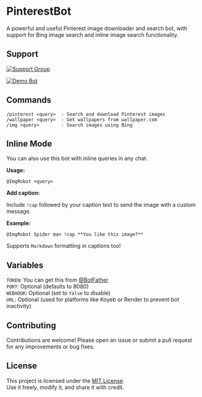 # PinterestBot  

A powerful and useful Pinterest image downloader and search bot, with support for Bing image search and inline image search functionality.

## Support

[![Support Group](https://img.shields.io/badge/Telegram-Support%20Group-blue?style=for-the-badge&logo=telegram)](https://t.me/XBOTSUPPORTS)

[![Demo Bot](https://img.shields.io/badge/Try%20Bot-ImgRobot-blue?style=for-the-badge&logo=telegram)](https://t.me/ImgRobot)

## Commands

```
/pinterest <query>  - Search and download Pinterest images  
/wallpaper <query>  - Get wallpapers from wallpaper.com  
/img <query>        - Search images using Bing  
```

## Inline Mode

You can also use this bot with inline queries in any chat.

**Usage:**

```
@ImgRobot <query>
```

**Add caption:**  

Include `!cap` followed by your caption text to send the image with a custom message.

**Example:**

```
@ImgRobot Spider man !cap **You like this image?**
```

Supports `Markdown` formatting in captions too!

## Variables

`TOKEN`: You can get this from [@BotFather](https://telegram.dog/BotFather)  
`PORT`: Optional (defaults to 8080)  
`WEBHOOK`: Optional (set to `false` to disable)  
`URL`: Optional (used for platforms like Koyeb or Render to prevent bot inactivity)

## Contributing

Contributions are welcome! Please open an issue or submit a pull request for any improvements or bug fixes.

## License

This project is licensed under the [MIT License](LICENSE).  
Use it freely, modify it, and share it with credit.
